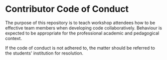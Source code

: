 # Contributor Code of Conduct

The purpose of this repository is to teach workshop attendees how to be effective team members when 
developing code collaboratively.
Behaviour is expected to be appropriate for the professional academic and pedagogical context.

If the code of conduct is not adhered to, the matter should be referred to the students' institution for resolution.
